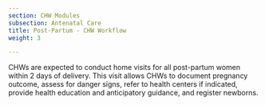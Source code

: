 ```yaml
---
section: CHW Modules
subsection: Antenatal Care
title: Post-Partum - CHW Workflow
weight: 3

---
```

CHWs are expected to conduct home visits for all post-partum women within 2 days of delivery. This visit allows CHWs to document pregnancy outcome, assess for danger signs, refer to health centers if indicated, provide health education and anticipatory guidance, and register newborns.